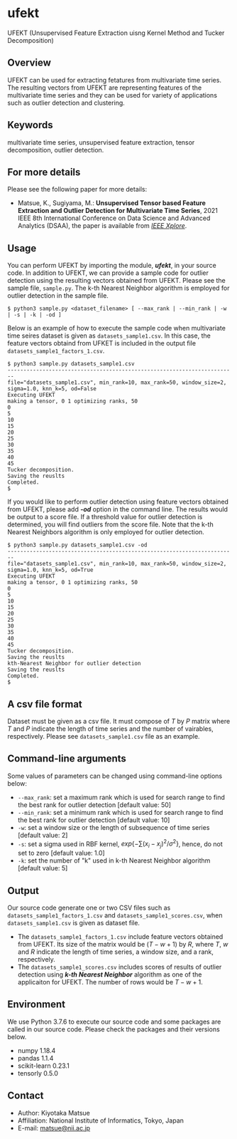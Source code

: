 # ufekt
UFEKT (Unsupervised Feature Extraction uisng Kernel Method and Tucker Decomposition)

## Overview
UFEKT can be used for extracting fetatures from multivariate time series. The resulting vectors from UFEKT are representing features of the multivariate time series and they can be used for variety of applications such as outlier detection and clustering.

## Keywords
multivariate time series, unsupervised feature extraction, tensor decomposition, outlier detection.

## For more details
Please see the following paper for more details: 
- Matsue, K., Sugiyama, M.: **Unsupervised Tensor based Feature Extraction and Outlier Detection for Multivariate Time Series**, 2021 IEEE 8th International Conference on Data Science and Advanced Analytics (DSAA), the paper is available from *[IEEE Xplore](https://ieeexplore.ieee.org/abstract/document/9564117)*.

## Usage
You can perform UFEKT by importing the module, ***ufekt***, in your source code. In addition to UFEKT, we can provide a sample code for outlier detection using the resulting vectors obtained from UFEKT. Please see the sample file, `sample.py`. The k-th Nearest Neighbor algorithm is employed for outlier detection in the sample file. 

```
$ python3 sample.py <dataset_filename> [ --max_rank | --min_rank | -w | -s | -k | -od ]
```

Below is an example of how to execute the sample code when multivariate time seires dataset is given as `datasets_sample1.csv`. In this case, the feature vectors obtaind from UFKET is included in the output file `datasets_sample1_factors_1.csv`.
```
$ python3 sample.py datasets_sample1.csv
------------------------------------------------------------------------
file="datasets_sample1.csv", min_rank=10, max_rank=50, window_size=2, sigma=1.0, knn_k=5, od=False
Executing UFEKT
making a tensor, 0 1 optimizing ranks, 50
0
5
10
15
20
25
30
35
40
45
Tucker decomposition.
Saving the reuslts
Completed.
$ 
```

If you would like to perform outlier detection using feature vectors obtained from UFEKT, please add ***-od*** option in the command line. The results would be output to a score file. If a threshold value for outlier detection is determined, you will find outliers from the score file. Note that the k-th Nearest Neighbors algorithm is only employed for outlier detection.
```
$ python3 sample.py datasets_sample1.csv -od
------------------------------------------------------------------------
file="datasets_sample1.csv", min_rank=10, max_rank=50, window_size=2, sigma=1.0, knn_k=5, od=True
Executing UFEKT
making a tensor, 0 1 optimizing ranks, 50
0
5
10
15
20
25
30
35
40
45
Tucker decomposition.
Saving the reuslts
kth-Nearest Neighbor for outlier detection
Saving the reuslts
Completed.
$ 
```

## A csv file format
Dataset must be given as a csv file. It must compose of $T$ by $P$ matrix where $T$ and $P$ indicate the length of time series and the number of vairables, respectively. Please see `datasets_sample1.csv` file as an example.

## Command-line arguments
Some values of parameters can be changed using command-line options below:
- `--max_rank`: set a maximum rank which is used for search range to find the best rank for outlier detection [default value: 50]
- `--min_rank`: set a minimum rank which is used for search range to find the best rank for outlier detection [default value: 10]
- `-w`: set a window size or the length of subsequence of time series [default value: 2]
- `-s`: set a sigma used in RBF kernel, $exp\{-\sum(x_i - x_j)^2/\sigma^2\}$, hence, do not set to zero [default value: 1.0]
- `-k`: set the number of "k" used in k-th Nearest Neighbor algorithm [default value: 5]

## Output
Our source code generate one or two CSV files such as `datasets_sample1_factors_1.csv` and `datasets_sample1_scores.csv`, when `datasets_sample1.csv` is given as dataset file. 
- The `datasets_sample1_factors_1.csv` include feature vectors obtained from UFEKT. Its size of the matrix would be $(T-w+1)$ by $R$, where $T$, $w$ and $R$ indicate the length of time series, a window size, and a rank, respectively. 
- The `datasets_sample1_scores.csv` includes scores of results of outlier detection using ***k-th Nearest Neighbor*** algorithm as one of the applicaiton for UFEKT. The number of rows would be $T-w+1$. 

## Environment
We use Python 3.7.6 to execute our source code and some packages are called in our source code. Please check the packages and their versions below.

- numpy 1.18.4
- pandas 1.1.4
- scikit-learn 0.23.1
- tensorly 0.5.0

## Contact
- Author: Kiyotaka Matsue
- Affiliation: National Institute of Informatics, Tokyo, Japan  
- E-mail: matsue@nii.ac.jp


